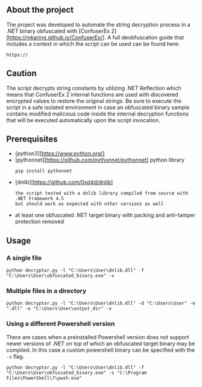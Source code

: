 ## About the project
The project was developed to automate the string decryption process in a .NET binary obfuscated with [ConfuserEx 2][https://mkaring.github.io/ConfuserEx/]. A full deobfuscation guide that includes a context in which the script can be used can be found here: 
```
https://
```
## Caution
The script decrypts string constants by utilizing .NET Reflection which means that ConfuserEx 2 internal functions are used with discovered encrypted values to restore the original strings. Be sure to execute the script in a safe isolated environment in case an obfuscated binary sample contains modified malicious code inside the internal decryption functions that will be executed automatically upon the script invocation.
## Prerequisites
* [python3][https://www.python.org/]
* [pythonnet][https://github.com/pythonnet/pythonnet] python library
    ```
    pip install pythonnet
    ```
* [dnlib][https://github.com/0xd4d/dnlib]
    ```
    the script tested with a dnlib library compiled from source with .NET Framework 4.5 
    but should work as expected with other versions as well
    ```
* at least one obfuscated .NET target binary with packing and anti-tamper protection removed
## Usage

### A single file
```
python decryptor.py -l "C:\Users\User\dnlib.dll" -f "C:\Users\User\obfuscated_binary.exe" -v
```
### Multiple files in a directory
```
python decryptor.py -l "C:\Users\User\dnlib.dll" -d "C:\Users\User" -e ".dll" -o "C:\Users\User\output_dir" -v
```
### Using a different Powershell version
There are cases when a preinstalled Powershell version does not support newer versions of .NET on top of which an obfuscated target binary may be compiled. In this case a custom powershell binary can be specified with the `-s` flag.
```
python decryptor.py -l "C:\Users\User\dnlib.dll" -f "C:\Users\User\obfuscated_binary.exe" -s "C:\Program Files\PowerShell\7\pwsh.exe"
```
